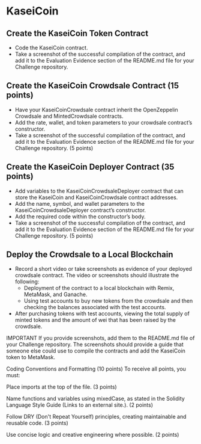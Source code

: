 # KaseiCoin

## Create the KaseiCoin Token Contract


- Code the KaseiCoin contract. 
- Take a screenshot of the successful compilation of the contract, and add it to the Evaluation Evidence section of the README.md file for your Challenge repository.



## Create the KaseiCoin Crowdsale Contract (15 points)

- Have your KaseiCoinCrowdsale contract inherit the OpenZeppelin Crowdsale and MintedCrowdsale contracts. 
- Add the rate, wallet, and token parameters to your crowdsale contract’s constructor. 
- Take a screenshot of the successful compilation of the contract, and add it to the Evaluation Evidence section of the README.md file for your Challenge repository. (5 points)



## Create the KaseiCoin Deployer Contract (35 points)

- Add variables to the KaseiCoinCrowdsaleDeployer contract that can store the KaseiCoin and KaseiCoinCrowdsale contract addresses. 
- Add the name, symbol, and wallet parameters to the KaseiCoinCrowdsaleDeployer contract’s constructor.
- Add the required code within the constructor’s body.
- Take a screenshot of the successful compilation of the contract, and add it to the Evaluation Evidence section of the README.md file for your Challenge repository. (5 points)



## Deploy the Crowdsale to a Local Blockchain 

- Record a short video or take screenshots as evidence of your deployed crowdsale contract. The video or screenshots should illustrate the following: 
    - Deployment of the contract to a local blockchain with Remix, MetaMask, and Ganache.
    - Using test accounts to buy new tokens from the crowdsale and then checking the balances associated with the test accounts.
- After purchasing tokens with test accounts, viewing the total supply of minted tokens and the amount of wei that has been raised by the crowdsale.

IMPORTANT
If you provide screenshots, add them to the README.md file of your Challenge repository. The screenshots should provide a guide that someone else could use to compile the contracts and add the KaseiCoin token to MetaMask.

Coding Conventions and Formatting (10 points)
To receive all points, you must:

Place imports at the top of the file. (3 points)

Name functions and variables using mixedCase, as stated in the Solidity Language Style Guide (Links to an external site.). (2 points)

Follow DRY (Don't Repeat Yourself) principles, creating maintainable and reusable code. (3 points)

Use concise logic and creative engineering where possible. (2 points)